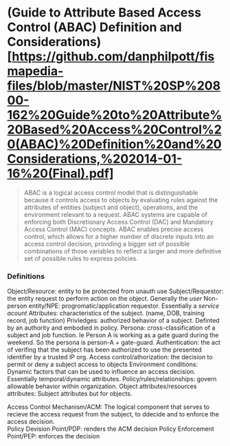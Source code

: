 # (Guide to Attribute Based Access Control (ABAC) Definition and Considerations)[https://github.com/danphilpott/fismapedia-files/blob/master/NIST%20SP%20800-162%20Guide%20to%20Attribute%20Based%20Access%20Control%20(ABAC)%20Definition%20and%20Considerations,%202014-01-16%20(Final).pdf]

> ABAC is a logical access control model that is distinguishable because it controls access to objects by evaluating rules against the attributes of entities (subject and object), operations, and the environment relevant to a request. ABAC systems are capable of enforcing both Discretionary Access Control (DAC) and Mandatory Access Control (MAC) concepts. ABAC enables precise access control, which allows for a higher number of discrete inputs into an access control decision, providing a bigger set of possible combinations of those variables to reflect a larger and more definitive set of possible rules to express policies. 

### Definitions
Object/Resource: entity to be protected from unauth use
Subject/Requestor: the entity request to perform action on the object. Generally the *user*
Non-person entity/NPE: progromatic/application requestor. Essentially a *service acount*
Attributes: characteristics of the subject. (name, DOB, training record, job function) 
Privledges: authorized behavior of a subject. Definted by an authority and embodied in policy.
Persona: cross-classification of a subject and job function. Ie Person A is working as a gate guard during the weekend. So the persona is person-A + gate-guard. 
Authentication: the act of verifing that the subject has been authorized to use the presented identifier by a trusted IP org. 
Access control/athorization: the decision to permit or deny a subject access to objects
Environment conditions: Dynamic factors that can be used to influence an access decision. Essentially temporal/dynamic attributes.
Policy/rules/relationships: govern allowable behavior within organization. 
Object attributes/resources attributes: Subject attributes but for objects. 

Access Control Mechanism/ACM: The logical component that serves to recieve the access request from the subject, to ddecide and to enforce the access decision.  
Policy Devision Point/PDP: renders the ACM decision
Policy Enforcement Point/PEP: enforces the decision



